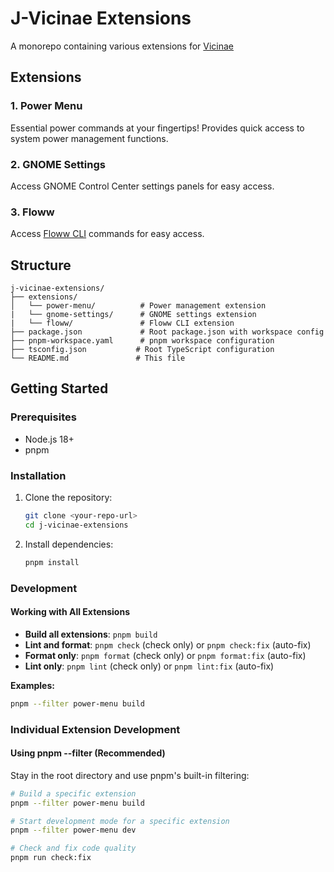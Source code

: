 # J-Vicinae Extensions

A monorepo containing various extensions for [Vicinae](https://github.com/vicinaehq/vicinae)

## Extensions

### 1. Power Menu
Essential power commands at your fingertips! Provides quick access to system power management functions.

### 2. GNOME Settings
Access GNOME Control Center settings panels for easy access.

### 3. Floww
Access [Floww CLI](https://github.com/dagimg-dot/floww) commands for easy access.

## Structure

```
j-vicinae-extensions/
├── extensions/
│   └── power-menu/          # Power management extension
|   └── gnome-settings/      # GNOME settings extension
|   └── floww/               # Floww CLI extension
├── package.json             # Root package.json with workspace config
├── pnpm-workspace.yaml      # pnpm workspace configuration
├── tsconfig.json           # Root TypeScript configuration
└── README.md               # This file
```

## Getting Started

### Prerequisites

- Node.js 18+
- pnpm

### Installation

1. Clone the repository:
   ```bash
   git clone <your-repo-url>
   cd j-vicinae-extensions
   ```

2. Install dependencies:
   ```bash
   pnpm install
   ```

### Development

#### Working with All Extensions
- **Build all extensions**: `pnpm build`
- **Lint and format**: `pnpm check` (check only) or `pnpm check:fix` (auto-fix)
- **Format only**: `pnpm format` (check only) or `pnpm format:fix` (auto-fix)
- **Lint only**: `pnpm lint` (check only) or `pnpm lint:fix` (auto-fix)

**Examples:**
```bash
pnpm --filter power-menu build
```

### Individual Extension Development

#### Using pnpm --filter (Recommended)
Stay in the root directory and use pnpm's built-in filtering:

```bash
# Build a specific extension
pnpm --filter power-menu build

# Start development mode for a specific extension
pnpm --filter power-menu dev

# Check and fix code quality
pnpm run check:fix
```